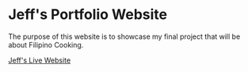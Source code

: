 # Jeff's Portfolio Website

The purpose of this website is to showcase my final project that will be about Filipino Cooking.

[Jeff's Live Website](https://github.com/Jstein0914/Project-03-SteinWebsite)